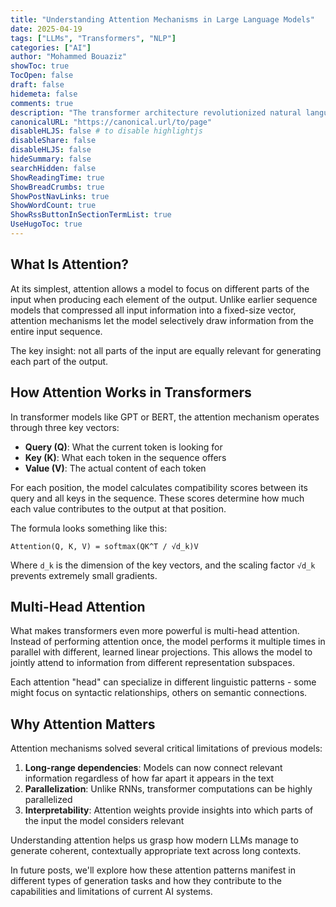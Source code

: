 ```yaml
---
title: "Understanding Attention Mechanisms in Large Language Models"
date: 2025-04-19
tags: ["LLMs", "Transformers", "NLP"]
categories: ["AI"]
author: "Mohammed Bouaziz"
showToc: true
TocOpen: false
draft: false
hidemeta: false
comments: true
description: "The transformer architecture revolutionized natural language processing, and at its core lies the attention mechanism - perhaps one of the most important innovations in modern AI. Let's break down how attention works and why it matters."
canonicalURL: "https://canonical.url/to/page"
disableHLJS: false # to disable highlightjs
disableShare: false
disableHLJS: false
hideSummary: false
searchHidden: false
ShowReadingTime: true
ShowBreadCrumbs: true
ShowPostNavLinks: true
ShowWordCount: true
ShowRssButtonInSectionTermList: true
UseHugoToc: true
---
```


## What Is Attention?

At its simplest, attention allows a model to focus on different parts of the input when producing each element of the output. Unlike earlier sequence models that compressed all input information into a fixed-size vector, attention mechanisms let the model selectively draw information from the entire input sequence.

The key insight: not all parts of the input are equally relevant for generating each part of the output.

## How Attention Works in Transformers

In transformer models like GPT or BERT, the attention mechanism operates through three key vectors:

- **Query (Q)**: What the current token is looking for
- **Key (K)**: What each token in the sequence offers
- **Value (V)**: The actual content of each token

For each position, the model calculates compatibility scores between its query and all keys in the sequence. These scores determine how much each value contributes to the output at that position.

The formula looks something like this:

```
Attention(Q, K, V) = softmax(QK^T / √d_k)V
```

Where `d_k` is the dimension of the key vectors, and the scaling factor `√d_k` prevents extremely small gradients.

## Multi-Head Attention

What makes transformers even more powerful is multi-head attention. Instead of performing attention once, the model performs it multiple times in parallel with different, learned linear projections. This allows the model to jointly attend to information from different representation subspaces.

Each attention "head" can specialize in different linguistic patterns - some might focus on syntactic relationships, others on semantic connections.

## Why Attention Matters

Attention mechanisms solved several critical limitations of previous models:

1. **Long-range dependencies**: Models can now connect relevant information regardless of how far apart it appears in the text
2. **Parallelization**: Unlike RNNs, transformer computations can be highly parallelized
3. **Interpretability**: Attention weights provide insights into which parts of the input the model considers relevant

Understanding attention helps us grasp how modern LLMs manage to generate coherent, contextually appropriate text across long contexts.

In future posts, we'll explore how these attention patterns manifest in different types of generation tasks and how they contribute to the capabilities and limitations of current AI systems.